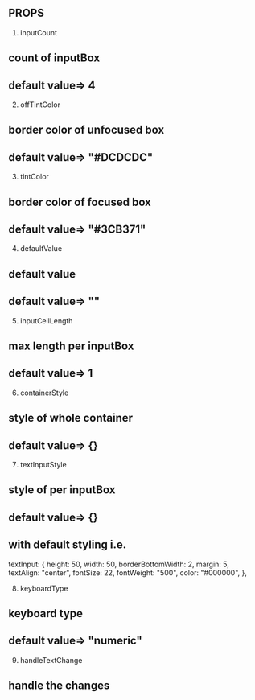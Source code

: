 ## PROPS
1. inputCount  
## count of inputBox
## default value=> 4

2. offTintColor
## border color of unfocused box
## default value=> "#DCDCDC"

3. tintColor
## border color of focused box 
## default value=> "#3CB371"

4. defaultValue
## default value
## default value=> ""

5. inputCellLength
## max length per inputBox
## default value=> 1

6. containerStyle
## style of whole container
## default value=> {}

7. textInputStyle
## style of per inputBox
## default value=> {}
## with default styling i.e. 
textInput: {
        height: 50,
        width: 50,
        borderBottomWidth: 2,
        margin: 5,
        textAlign: "center",
        fontSize: 22,
        fontWeight: "500",
        color: "#000000",
    },

8. keyboardType
## keyboard type 
## default value=> "numeric"

9. handleTextChange
## handle the changes